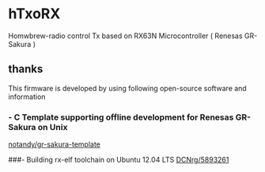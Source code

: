#   hTxoRX
Homwbrew-radio control Tx based on RX63N Microcontroller ( Renesas GR-Sakura )

## thanks
This firmware is developed by using following open-source software and information

### - C Template supporting offline development for Renesas GR-Sakura on Unix
[notandy/gr-sakura-template](https://github.com/notandy/gr-sakura-template)

###- Building rx-elf toolchain on Ubuntu 12.04 LTS
[DCNrg/5893261](https://gist.github.com/DCNrg/5893261)
